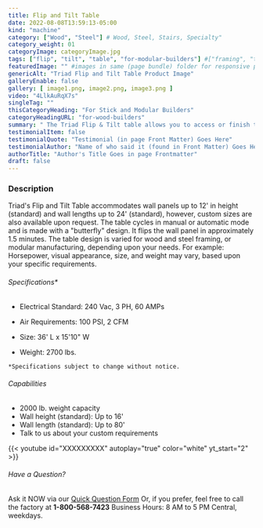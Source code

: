 ```yaml
---
title: Flip and Tilt Table
date: 2022-08-08T13:59:13-05:00
kind: "machine"
category: ["Wood", "Steel"] # Wood, Steel, Stairs, Specialty"
category_weight: 01
categoryImage: categoryImage.jpg
tags: ["flip", "tilt", "table", "for-modular-builders"] #["framing", "table", "mobile", "stick-builder" "shed-builder"]
featuredImage: "" #images in same (page bundle) folder for responsive processing
genericAlt: "Triad Flip and Tilt Table Product Image"
galleryEnable: false
gallery: [ image1.png, image2.png, image3.png ]
video: "4LlkAuRqX7s"
singleTag: ""
thisCategoryHeading: "For Stick and Modular Builders"
categoryHeadingURL: "for-wood-builders"
summary: " The Triad Flip & Tilt table allows you to access or finish the opposite side of your wall panel."
testimonialItem: false
testimonialQuote: "Testimonial (in page Front Matter) Goes Here"
testimonialAuthor: "Name of who said it (found in Front Matter) Goes Here"
authorTitle: "Author's Title Goes in page Frontmatter"
draft: false
---
```


### Description

Triad's Flip and Tilt Table accommodates wall panels up to 12' in height (standard) and wall lengths up to 24' (standard), however, custom sizes are also available upon request. The table cycles in manual or automatic mode and is made with a "butterfly" design. It flips the wall panel in approximately 1.5 minutes. The table design is varied for wood and steel framing, or modular manufacturing, depending upon your needs.  For example: Horsepower, visual appearance, size, and weight may vary, based upon your specific requirements.

###### Specifications*

- Electrical Standard: 240 Vac, 3 PH, 60 AMPs

- Air Requirements: 100 PSI, 2 CFM

- Size: 36' L x 15'10" W

- Weight: 2700 lbs.

`*Specifications subject to change without notice.`

###### Capabilities

- 2000 lb. weight capacity
- Wall height (standard): Up to 16'
- Wall length (standard): Up to 80'
- Talk to us about your custom requirements

{{< youtube id="XXXXXXXXX" autoplay="true" color="white" yt_start="2" >}}

###### Have a Question?

Ask it NOW via our [Quick Question Form](#qq)
Or, if you prefer, feel free to call the factory at **1-800-568-7423** Business Hours: 8 AM to 5 PM Central, weekdays.
